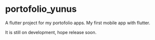 # portofolio_yunus

A flutter project for my portofolio apps.
My first mobile app with flutter.

It is still on development, hope release soon.
